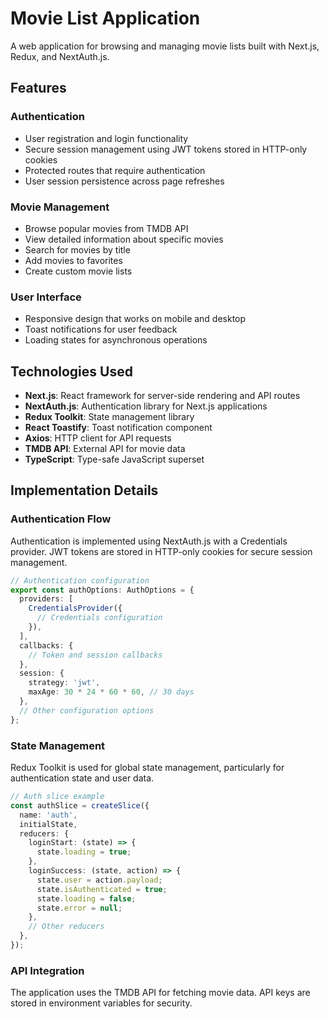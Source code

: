 # Movie List Application

A web application for browsing and managing movie lists built with Next.js, Redux, and NextAuth.js.

## Features

### Authentication
- User registration and login functionality
- Secure session management using JWT tokens stored in HTTP-only cookies
- Protected routes that require authentication
- User session persistence across page refreshes

### Movie Management
- Browse popular movies from TMDB API
- View detailed information about specific movies
- Search for movies by title
- Add movies to favorites
- Create custom movie lists

### User Interface
- Responsive design that works on mobile and desktop
- Toast notifications for user feedback
- Loading states for asynchronous operations

## Technologies Used

- **Next.js**: React framework for server-side rendering and API routes
- **NextAuth.js**: Authentication library for Next.js applications
- **Redux Toolkit**: State management library
- **React Toastify**: Toast notification component
- **Axios**: HTTP client for API requests
- **TMDB API**: External API for movie data
- **TypeScript**: Type-safe JavaScript superset

## Implementation Details

### Authentication Flow
Authentication is implemented using NextAuth.js with a Credentials provider. JWT tokens are stored in HTTP-only cookies for secure session management.

```ts
// Authentication configuration
export const authOptions: AuthOptions = {
  providers: [
    CredentialsProvider({
      // Credentials configuration
    }),
  ],
  callbacks: {
    // Token and session callbacks
  },
  session: {
    strategy: 'jwt',
    maxAge: 30 * 24 * 60 * 60, // 30 days
  },
  // Other configuration options
};
```

### State Management
Redux Toolkit is used for global state management, particularly for authentication state and user data.

```ts
// Auth slice example
const authSlice = createSlice({
  name: 'auth',
  initialState,
  reducers: {
    loginStart: (state) => {
      state.loading = true;
    },
    loginSuccess: (state, action) => {
      state.user = action.payload;
      state.isAuthenticated = true;
      state.loading = false;
      state.error = null;
    },
    // Other reducers
  },
});
```

### API Integration
The application uses the TMDB API for fetching movie data. API keys are stored in environment variables for security.
